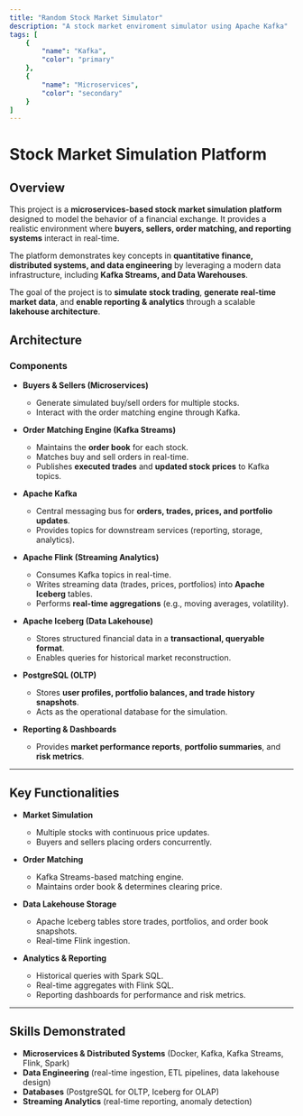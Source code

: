 ```yaml
---
title: "Random Stock Market Simulator"
description: "A stock market enviroment simulator using Apache Kafka"
tags: [
    {
        "name": "Kafka",
        "color": "primary"
    },
    {
        "name": "Microservices",
        "color": "secondary"
    }
]
---
```


# Stock Market Simulation Platform

## Overview

This project is a **microservices-based stock market simulation platform** designed to model the behavior of a financial exchange. It provides a realistic environment where **buyers, sellers, order matching, and reporting systems** interact in real-time.

The platform demonstrates key concepts in **quantitative finance, distributed systems, and data engineering** by leveraging a modern data infrastructure, including **Kafka Streams, and Data Warehouses**.

The goal of the project is to **simulate stock trading**, **generate real-time market data**, and **enable reporting & analytics** through a scalable **lakehouse architecture**.

## Architecture

### Components

* **Buyers & Sellers (Microservices)**

  * Generate simulated buy/sell orders for multiple stocks.
  * Interact with the order matching engine through Kafka.

* **Order Matching Engine (Kafka Streams)**

  * Maintains the **order book** for each stock.
  * Matches buy and sell orders in real-time.
  * Publishes **executed trades** and **updated stock prices** to Kafka topics.

* **Apache Kafka**

  * Central messaging bus for **orders, trades, prices, and portfolio updates**.
  * Provides topics for downstream services (reporting, storage, analytics).

* **Apache Flink (Streaming Analytics)**

  * Consumes Kafka topics in real-time.
  * Writes streaming data (trades, prices, portfolios) into **Apache Iceberg** tables.
  * Performs **real-time aggregations** (e.g., moving averages, volatility).

* **Apache Iceberg (Data Lakehouse)**

  * Stores structured financial data in a **transactional, queryable format**.
  * Enables queries for historical market reconstruction.

* **PostgreSQL (OLTP)**

  * Stores **user profiles, portfolio balances, and trade history snapshots**.
  * Acts as the operational database for the simulation.

* **Reporting & Dashboards**
  * Provides **market performance reports**, **portfolio summaries**, and **risk metrics**.

---

## Key Functionalities

* **Market Simulation**

  * Multiple stocks with continuous price updates.
  * Buyers and sellers placing orders concurrently.

* **Order Matching**

  * Kafka Streams-based matching engine.
  * Maintains order book & determines clearing price.

* **Data Lakehouse Storage**

  * Apache Iceberg tables store trades, portfolios, and order book snapshots.
  * Real-time Flink ingestion.

* **Analytics & Reporting**

  * Historical queries with Spark SQL.
  * Real-time aggregates with Flink SQL.
  * Reporting dashboards for performance and risk metrics.

---

## Skills Demonstrated

* **Microservices & Distributed Systems** (Docker, Kafka, Kafka Streams, Flink, Spark)
* **Data Engineering** (real-time ingestion, ETL pipelines, data lakehouse design)
* **Databases** (PostgreSQL for OLTP, Iceberg for OLAP)
* **Streaming Analytics** (real-time reporting, anomaly detection)
